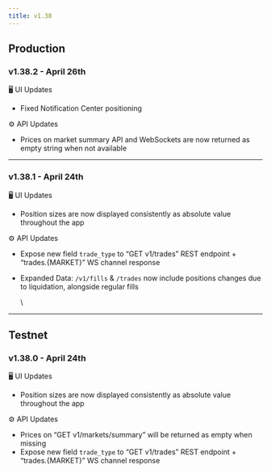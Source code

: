 ```yaml
---
title: v1.38
---
```


## Production

### v1.38.2 - April 26th

🖥️  UI Updates

* Fixed Notification Center positioning

⚙️ API Updates

* Prices on market summary API and WebSockets are now returned as empty string when not available

***

### v1.38.1 - April 24th

🖥️  UI Updates

* Position sizes are now displayed consistently as absolute value throughout the app

⚙️ API Updates

* Expose new field `trade_type` to “GET v1/trades” REST endpoint + “trades.{MARKET}” WS channel response
*   Expanded Data: `/v1/fills` & `/trades` now include positions changes due to liquidation, alongside regular fills

    \


***

## Testnet

### v1.38.0 - April 24th

🖥️  UI Updates

* Position sizes are now displayed consistently as absolute value throughout the app

⚙️ API Updates

* Prices on “GET v1/markets/summary” will be returned as empty when missing
* Expose new field `trade_type` to “GET v1/trades” REST endpoint + “trades.{MARKET}” WS channel response
